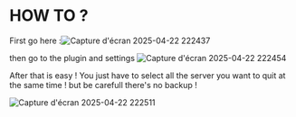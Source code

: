 # HOW TO ?
First go here :![Capture d'écran 2025-04-22 222437](https://github.com/user-attachments/assets/d3d87657-993f-446a-81c8-09c1247780e6)



then go to the plugin and settings 
![Capture d'écran 2025-04-22 222454](https://github.com/user-attachments/assets/c9769a2c-7e6a-4d61-bb5a-12adb50ff20f)



After that is easy ! You just have to select all the server you want to quit at the same time ! but be carefull there's no backup !




![Capture d'écran 2025-04-22 222511](https://github.com/user-attachments/assets/0f8e0a74-7863-40e3-af53-4a0e9832d191)
